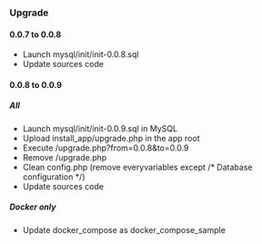 ### Upgrade

#### 0.0.7 to 0.0.8

* Launch mysql/init/init-0.0.8.sql
* Update sources code 

#### 0.0.8 to 0.0.9

##### All

* Launch mysql/init/init-0.0.9.sql in MySQL
* Upload install_app/upgrade.php in the app root
* Execute /upgrade.php?from=0.0.8&to=0.0.9
* Remove /upgrade.php
* Clean config.php (remove everyvariables except /* Database configuration */)
* Update sources code

##### Docker only

* Update docker_compose as docker_compose_sample
